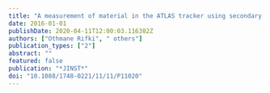 ```yaml
---
title: "A measurement of material in the ATLAS tracker using secondary hadronic interactions in 7 TeV pp collisions"
date: 2016-01-01
publishDate: 2020-04-11T12:00:03.116382Z
authors: ["Othmane Rifki", " others"]
publication_types: ["2"]
abstract: ""
featured: false
publication: "*JINST*"
doi: "10.1088/1748-0221/11/11/P11020"
---
```


